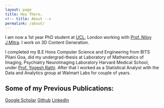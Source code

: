 ```yaml
---
layout: page
title: Hey There,
<!-- title: About -->
permalink: /about/
---
```


I am now a 1st year PhD student at [UCL](https://www.ucl.ac.uk/), London working with [Prof. Niloy J.Mitra](http://www0.cs.ucl.ac.uk/staff/n.mitra/index.html). I work on 3D Content Generation.


I completed my B.E Hons Computer Science and Engineering from BITS Pilani Goa, did my undergrad-thesis at Laboratory of Mathematics of Imaging, Psychiatry NeuroImaging Laboratory Harvard Medical School, under [Prof. Yogesh Rathi](http://pnl.bwh.harvard.edu/yogesh-rathi-ph-d/). After that I worked as a Statistical Analyst with the Data and Analytics group at Walmart Labs for couple of years.

## Some of my Previous Publications:
[Google Scholar](https://scholar.google.co.uk/citations?user=GQ8VvmUAAAAJ&hl=en)
[Github](https://github.com/preddy5)
[LinkedIn](https://www.linkedin.com/in/pradyumna-reddy-b6a18650/)
